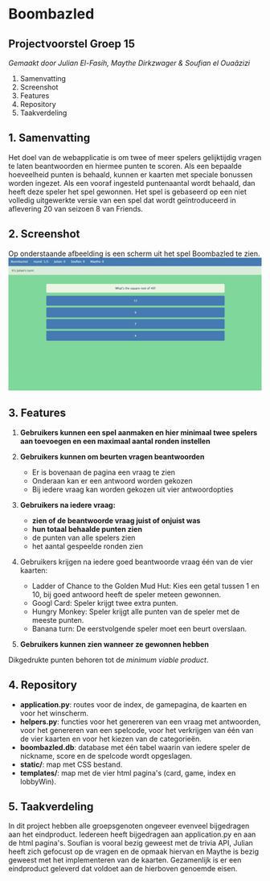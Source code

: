 
# Boombazled
## Projectvoorstel Groep 15
*Gemaakt door Julian El-Fasih, Maythe Dirkzwager & Soufian el Ouaâzizi*
 1. Samenvatting
 2. Screenshot
 3. Features
 4. Repository
 5. Taakverdeling

## 1. Samenvatting
Het doel van de webapplicatie is om twee of meer spelers gelijktijdig vragen te laten beantwoorden en hiermee punten te scoren. Als een bepaalde hoeveelheid punten is behaald, kunnen er kaarten met speciale bonussen worden ingezet. Als een vooraf ingesteld puntenaantal wordt behaald, dan heeft deze speler het spel gewonnen. Het spel is gebaseerd op een niet volledig uitgewerkte versie van een spel dat wordt geïntroduceerd in aflevering 20 van seizoen 8 van Friends.
## 2. Screenshot
Op onderstaande afbeelding is een scherm uit het spel Boombazled te zien. 
![screenshot](/docs/screenshot.png)

## 3. Features
1. **Gebruikers kunnen een spel aanmaken en hier minimaal twee spelers aan toevoegen en een maximaal aantal ronden instellen**
2. **Gebruikers kunnen om beurten vragen beantwoorden**
    - Er is bovenaan de pagina een vraag te zien
    - Onderaan kan er een antwoord worden gekozen
    - Bij iedere vraag kan worden gekozen uit vier antwoordopties
3. **Gebruikers na iedere vraag:**
    - **zien of de beantwoorde vraag juist of onjuist was**
    - **hun totaal behaalde punten zien**
    - de punten van alle spelers zien
    - het aantal gespeelde ronden zien
4. Gebruikers krijgen na iedere goed beantwoorde vraag één van de vier kaarten:
    - Ladder of Chance to the Golden Mud Hut: Kies een getal tussen 1 en 10, bij goed antwoord heeft de speler meteen gewonnen.
    - Googl Card: Speler krijgt twee extra punten.
    - Hungry Monkey: Speler krijgt alle punten van de speler met de meeste punten.
    - Banana turn: De eerstvolgende speler moet een beurt overslaan.
    
5. **Gebruikers kunnen zien wanneer ze gewonnen hebben**

Dikgedrukte punten behoren tot de *minimum viable product*.

## 4. Repository
 - **application.py**: routes voor de index, de gamepagina, de kaarten en voor het winscherm.
 - **helpers.py**: functies voor het genereren van een vraag met antwoorden, voor het genereren van een spelcode, voor het verkrijgen van één van de vier kaarten en voor het kiezen van de categorieën.
 - **boombazled.db**: database met één tabel waarin van iedere speler de nickname, score en de spelcode wordt opgeslagen.
 - **static/**: map met CSS bestand.
 - **templates/**: map met de vier html pagina's (card, game, index en lobbyWin).
 
 ## 5. Taakverdeling
 In dit project hebben alle groepsgenoten ongeveer evenveel bijgedragen aan het eindproduct. Iedereen heeft bijgedragen aan application.py en aan de html pagina's. Soufian is vooral bezig geweest met de trivia API, Julian heeft zich gefocust op de vragen en de opmaak hiervan en Maythe is bezig geweest met het implementeren van de kaarten. Gezamenlijk is er een eindproduct geleverd dat voldoet aan de hierboven genoemde eisen. 

